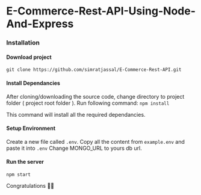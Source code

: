 # E-Commerce-Rest-API-Using-Node-And-Express

### Installation 

#### Download project

`git clone https://github.com/simratjassal/E-Commerce-Rest-API.git`

#### Install Dependancies
After cloning/downloading the source code, change directory to project folder ( project root folder ). 
Run following command: 
`npm install`

This command will install all the required dependancies.

#### Setup Environment
Create a new file called `.env`. 
Copy all the content from `example.env` and paste it into `.env`
Change MONGO_URL to yours db url. 

#### Run the server
`npm start`


Congratulations 🎊🎉
